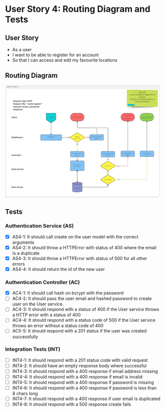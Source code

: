 # User Story 4: Routing Diagram and Tests

## User Story

- As a user
- I want to be able to register for an account
- So that I can access and edit my favourite locations

## Routing Diagram

![User story 4 Routing diagram](./images/user-story-4-routing-diagram.PNG)

## Tests

### Authentication Service (AS)

- [x] AS4-1: It should call create on the user model with the correct arguments
- [x] AS4-2: It should throw a HTTPError with status of 400 where the email is a duplicate
- [x] AS4-3: It should throw a HTTPError with status of 500 for all other errors
- [x] AS4-4: It should return the id of the new user

### Authentication Controller (AC)

- [x] AC4-1: It should call hash on bcrypt with the password
- [ ] AC4-2: It should pass the user email and hashed password to create user on the User service.
- [ ] AC4-3: It should respond with a status of 400 if the User service throws a HTTP error with a status of 400
- [ ] AC4-4: It should respond with a status code of 500 if the User service throws an error without a status code of 400
- [ ] AC5-5: It should respond with a 201 status if the user was created successfully

### Integration Tests (INT)

- [ ] INT4-1: It should respond with a 201 status code with valid request
- [ ] INT4-2: It should have an empty response body where successful
- [ ] INT4-3: It should respond with a 400 response if email address missing
- [ ] INT4-4: It should respond with a 400 response if email is invalid
- [ ] INT4-5: It should respond with a 400 response if password is missing
- [ ] INT4-6: It should respond with a 400 response if password is less than 8 chars long
- [ ] INT4-7: It should respond with a 400 response if user email is duplicated
- [ ] INT4-8: It should respond with a 500 response create fails
